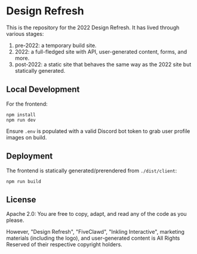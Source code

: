 # Design Refresh

This is the repository for the 2022 Design Refresh. It has lived through various stages:

1. pre-2022: a temporary build site.
2. 2022: a full-fledged site with API, user-generated content, forms, and more.
3. post-2022: a static site that behaves the same way as the 2022 site but statically generated.

## Local Development

For the frontend:

```shell
npm install
npm run dev
```

Ensure `.env` is populated with a valid Discord bot token to grab user profile images on build.

## Deployment

The frontend is statically generated/prerendered from `./dist/client`:

```shell
npm run build
```

## License

Apache 2.0: You are free to copy, adapt, and read any of the code as you please.

However, "Design Refresh", "FiveClawd", "Inkling Interactive", marketing materials (including the logo), and
user-generated content is All Rights Reserved of their respective copyright holders.
